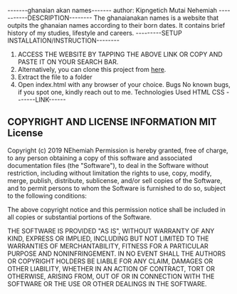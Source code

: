 -------ghanaian akan names-------
author: Kipngetich Mutai Nehemiah
-----------DESCRIPTION--------
The ghanaianakan names is a website that outpits the ghanaian names according to their born dates.
It contains brief history of my studies, lifestyle and careers.
---------SETUP INSTALLATION/INSTRUCTION--------
1. ACCESS THE WEBSITE BY TAPPING THE ABOVE LINK OR COPY AND PASTE IT ON YOUR SEARCH BAR.
2. Alternatively, you can clone this project from [here](http://kipnget.github.io/akan-names).
3. Extract the file to a folder
4. Open index.html with any browser of your choice.
Bugs
No known bugs, if you spot one, kindly reach out to me.
Technologies Used
HTML
CSS
-------LINK------

COPYRIGHT AND LICENSE INFORMATION
MIT License
-----------

Copyright (c) 2019 NEhemiah
Permission is hereby granted, free of charge, to any person
obtaining a copy of this software and associated documentation
files (the "Software"), to deal in the Software without
restriction, including without limitation the rights to use,
copy, modify, merge, publish, distribute, sublicense, and/or sell
copies of the Software, and to permit persons to whom the
Software is furnished to do so, subject to the following
conditions:

The above copyright notice and this permission notice shall be
included in all copies or substantial portions of the Software.

THE SOFTWARE IS PROVIDED "AS IS", WITHOUT WARRANTY OF ANY KIND,
EXPRESS OR IMPLIED, INCLUDING BUT NOT LIMITED TO THE WARRANTIES
OF MERCHANTABILITY, FITNESS FOR A PARTICULAR PURPOSE AND
NONINFRINGEMENT. IN NO EVENT SHALL THE AUTHORS OR COPYRIGHT
HOLDERS BE LIABLE FOR ANY CLAIM, DAMAGES OR OTHER LIABILITY,
WHETHER IN AN ACTION OF CONTRACT, TORT OR OTHERWISE, ARISING
FROM, OUT OF OR IN CONNECTION WITH THE SOFTWARE OR THE USE OR
OTHER DEALINGS IN THE SOFTWARE.

